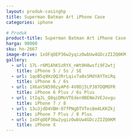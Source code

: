 ```yaml
---
layout: produk-casinghp
title: Superman Batman Art iPhone Case
categories: iphone

# Produk
product-title: Superman Batman Art iPhone Case
harga: 90000
sku: hn-2667
image-drive: 1xOFqOEP36w2yqizOwbUw4GDczZIZQ0KM
gallery:
  - url: 17L-r6M1AhKSzRYX_nWt0H8wsfi9F2wtj
    title: iPhone 5 / 5s / SE
  - url: 1qoB5q9HzQQJRrLqiv7a0x5MdYAYTmiRq
    title: iPhone 6 / 6s
  - url: 1X6aVSN590zyAPd-4V0Dj5LPJ87DQMOFR
    title: iPhone 6 Plus / 6s Plus
  - url: 1tIqJL_Q8qiDMoVTEden9BENmJVEJovgu
    title: iPhone 7 / 8
  - url: 13u3jdD4VBH-O7fPNgDTVTes8m4LKKZkj
    title: iPhone 7 Plus / 8 Plus
  - url: 1xOFqOEP36w2yqizOwbUw4GDczZIZQ0KM
    title: iPhone X
---
```

